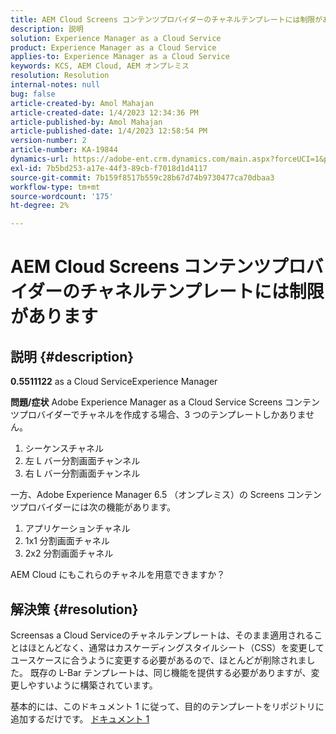 ```yaml
---
title: AEM Cloud Screens コンテンツプロバイダーのチャネルテンプレートには制限があります
description: 説明
solution: Experience Manager as a Cloud Service
product: Experience Manager as a Cloud Service
applies-to: Experience Manager as a Cloud Service
keywords: KCS, AEM Cloud, AEM オンプレミス
resolution: Resolution
internal-notes: null
bug: false
article-created-by: Amol Mahajan
article-created-date: 1/4/2023 12:34:36 PM
article-published-by: Amol Mahajan
article-published-date: 1/4/2023 12:58:54 PM
version-number: 2
article-number: KA-19844
dynamics-url: https://adobe-ent.crm.dynamics.com/main.aspx?forceUCI=1&pagetype=entityrecord&etn=knowledgearticle&id=2c06cc21-2c8c-ed11-81ad-6045bd0061cb
exl-id: 7b5bd253-a17e-44f3-89cb-f7018d1d4117
source-git-commit: 7b159f8517b559c28b67d74b9730477ca70dbaa3
workflow-type: tm+mt
source-wordcount: '175'
ht-degree: 2%

---
```


# AEM Cloud Screens コンテンツプロバイダーのチャネルテンプレートには制限があります

## 説明 {#description}

<b>0.5511122</b>
as a Cloud ServiceExperience Manager


<b>問題/症状</b>
Adobe Experience Manager as a Cloud Service Screens コンテンツプロバイダーでチャネルを作成する場合、3 つのテンプレートしかありません。

1. シーケンスチャネル
2. 左 L バー分割画面チャンネル
3. 右 L バー分割画面チャンネル




一方、Adobe Experience Manager 6.5 （オンプレミス）の Screens コンテンツプロバイダーには次の機能があります。

1. アプリケーションチャネル
2. 1x1 分割画面チャネル
3. 2x2 分割画面チャネル


AEM Cloud にもこれらのチャネルを用意できますか？


## 解決策 {#resolution}


Screensas a Cloud Serviceのチャネルテンプレートは、そのまま適用されることはほとんどなく、通常はカスケーディングスタイルシート（CSS）を変更してユースケースに合うように変更する必要があるので、ほとんどが削除されました。
既存の L-Bar テンプレートは、同じ機能を提供する必要がありますが、変更しやすいように構築されています。

基本的には、このドキュメント 1 に従って、目的のテンプレートをリポジトリに追加するだけです。
[ドキュメント 1](https://experienceleague.adobe.com/docs/experience-manager-screens/user-guide/developing/creating-custom-templates-multizone-layouts.html?lang=en)
